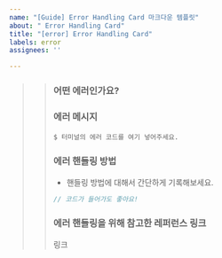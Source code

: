 ```yaml
---
name: "[Guide] Error Handling Card 마크다운 템플릿"
about: " Error Handling Card"
title: "[error] Error Handling Card"
labels: error
assignees: ''

---
```


> > ### 어떤 에러인가요?
> > ### 에러 메시지
> > ```shell
> > $ 터미널의 에러 코드를 여기 넣어주세요.
> > ```
> > 
> > 
> >     
> >       
> >     
> > 
> >       
> >     
> > 
> >     
> >   
> > ### 에러 핸들링 방법
> > 
> > * 핸들링 방법에 대해서 간단하게 기록해보세요.
> > 
> > ```js
> > // 코드가 들어가도 좋아요!
> > ```
> > 
> > 
> >     
> >       
> >     
> > 
> >       
> >     
> > 
> >     
> >   
> > ### 에러 핸들링을 위해 참고한 레퍼런스 링크
> > 링크
